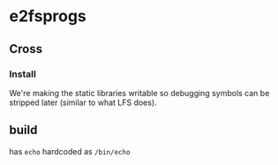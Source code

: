 # e2fsprogs
## Cross
### Install
We're making the static libraries writable so debugging symbols can be stripped
later (similar to what LFS does).

## build
has `echo` hardcoded as `/bin/echo`
